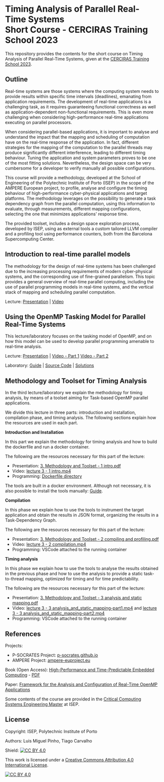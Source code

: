 # Timing Analysis of Parallel Real-Time Systems <br> Short Course - CERCIRAS Training School 2023


This repository provides the contents for the short course on Timing Analysis of Parallel Real-Time Systems, given at the [CERCIRAS Training School 2023](https://www.cerciras.org/cerciras-training-school-2023/).

## Outline

Real-time systems are those systems where the computing system needs to provide results within specific time intervals (deadlines), emanating from application requirements. The development of real-time applications is a challenging task, as it requires guaranteeing functional correctness as well as application-dependent non-functional requirements. This is even more challenging when considering high-performance real-time applications executing on parallel processors. 

When considering parallel-based applications, it is important to analyse and understand the impact that the mapping and scheduling of computation have on the real-time response of the application. In fact, different strategies for the mapping of the computation to the parallel threads may produce significantly different interference, leading to different timing behaviour. Tuning the application and system parameters proves to be one of the most fitting solutions. Nevertheless, the design space can be very cumbersome for a developer to verify manually all possible configurations. 

This course will provide a methodology, developed at the School of Engineering of the Polytechnic Institute of Porto (ISEP) in the scope of the AMPERE European project, to profile, analyse and configure the timing behaviour of high-performance cyber-physical applications and target platforms. The methodology leverages on the possibility to generate a task dependency graph from the parallel computation, using this information to evaluate, through measurements, different mapping configurations, selecting the one that minimizes applications' response time.

The provided toolset, includes a design space exploration process, developed by ISEP, using as external tools a custom tailored LLVM compiler and a profiling tool using performance counters, both from the Barcelona Supercomputing Center.


## Introduction to real-time parallel models

The methodology for the design of real-time systems has been challenged due to the increasing processing requirements of modern cyber-physical systems, and the corresponding use of fine-grained parallelism. This topic provides a general overview of real-time parallel computing, including the use of parallel programming models in real-time systems, and the vertical stack of mapping and scheduling parallel computation.

Lecture: [Presentation](./Resources/Brief%20Review%20of%20Real-Time%20and%20Parallelism.pdf) | [Video](./Videos/Brief%20overview%20of%20real-time%20systems.mp4)


## Using the OpenMP Tasking Model for Parallel Real-Time Systems

This lecture/laboratory focuses on the tasking model of OpenMP, and on how this model can be used to develop parallel programming amenable to real-time analysis.  

Lecture: [Presentation](./Resources/Using%20OpenMP%20Tasking%20Model%20for%20Real-time%20Parallel%20Systems.pdf) | [Video - Part 1](./Videos/Using%20OpenMP%20Tasking%20Model%20for%20Real-time%20Parallel%20Systems%20-%20Part%201.mp4) [Video - Part 2](./Videos/Using%20OpenMP%20Tasking%20Model%20for%20Real-time%20Parallel%20Systems%20-%20Part%202.mp4)

Laboratory: [Guide](./Resources/Laboratory%20Guide%20-%20OpenMP%20Tasking%20Model.pdf) | [Source Code](./OpenMP_Exercises/Incomplete/) | [Solutions](./OpenMP_Exercises/Solved/)


## Methodology and Toolset for Timing Analysis

In the third lecture/laboratory we explain the methodology for timing analysis, by means of a toolset aiming for Task-based OpenMP parallel applications. 

We divide this lecture in three parts: introduction and installation, compilation phase, and timing analysis. The following sections explain how the resources are used in each part.

**Introduction and Installation**

In this part we explain the methodology for timing analysis and how to build the dockerfile and run a docker container.

The following are the resources necessary for this part of the lecture:

+ Presentation: [3. Methodology and Toolset - 1 intro.pdf](./Resources/3.%20Methodology%20and%20Toolset%20-%201%20intro.pdf)
+ Video: [lecture 3 - 1 intro.mp4](./Videos/lecture%203%20-%201%20intro.mp4)
+ Programming: [Dockerfile directory](./Timing_Analysis_Tools/)

The tools are built in a docker environment. Although not necessary, it is also possible to install the tools manually: [Guide](./Resources/Manual%20Install%20Guide.pdf).

**Compilation**

In this phase we explain how to use the tools to instrument the target application and obtain the results in JSON format, organizing the results in a Task-Dependency Graph.

The following are the resources necessary for this part of the lecture:

+ Presentation: [3. Methodology and Toolset - 2 compiling and profiling.pdf](./Resources/3.%20Methodology%20and%20Toolset%20-%202%20compiling%20and%20profiling.pdf)
+ Video: [lecture 3 - 2 compilation.mp4](./Videos/lecture%203%20-%202%20compilation.mp4)
+ Programming: VSCode attached to the running container 


**Timing analysis** 

In this phase we explain how to use the tools to analyse the results obtained in the previous phase and how to use the analysis to provide a static task-to-thread mapping, optimized for timing and for time predictability.

The following are the resources necessary for this part of the lecture:

+ Presentation: [3. Methodology and Toolset - 3 analysis and static mapping.pdf](./Resources/3.%20Methodology%20and%20Toolset%20-%203%20analysis%20and%20static%20mapping.pdf)
+ Video: [lecture 3 - 3 analysis_and_static_mapping-part1.mp4](./Videos/lecture%203%20-%203%20analysis_and_static_mapping-part1.mp4) and [lecture 3 - 3 analysis_and_static_mapping-part2.mp4](./Videos/lecture%203%20-%203%20analysis_and_static_mapping-part2.mp4)
+ Programming: VSCode attached to the running container 


## References

Projects:
- P-SOCRATES Project: [p-socrates.github.io](https://p-socrates.github.io)
- AMPERE Project: [ampere-euproject.eu](https://ampere-euproject.eu/)

Book (Open Access): 
[High-Performance and Time-Predictable Embedded Computing](https://www.riverpublishers.com/research_details.php?book_id=507) - [PDF](https://www.riverpublishers.com/download.php?file=RP_E9788793609624.pdf)

Paper:
[Framework for the Analysis and Configuration of Real-Time OpenMP Applications](https://ieeexplore.ieee.org/abstract/document/10218276)

Some contents of the course are provided in the [Critical Computing Systems Engineering Master](https://www.isep.ipp.pt/mescc) at ISEP.

## License

Copyright: ISEP, Polytechnic Institute of Porto

Authors: Luis Miguel Pinho, Tiago Carvalho


Shield: [![CC BY 4.0][cc-by-shield]][cc-by]

This work is licensed under a
[Creative Commons Attribution 4.0 International License][cc-by].

[![CC BY 4.0][cc-by-image]][cc-by]

[cc-by]: http://creativecommons.org/licenses/by/4.0/
[cc-by-image]: https://i.creativecommons.org/l/by/4.0/88x31.png
[cc-by-shield]: https://img.shields.io/badge/License-CC%20BY%204.0-lightgrey.svg